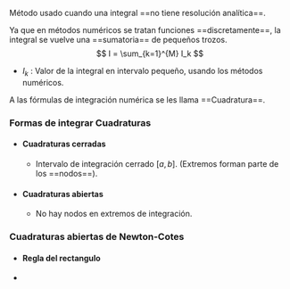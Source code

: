 
Método usado cuando una integral ==no tiene resolución analítica==.

Ya que en métodos numéricos se tratan funciones ==discretamente==, la integral se vuelve una ==sumatoria== de pequeños trozos.
$$ I = \sum_{k=1}^{M} I_k $$
- $I_k$ : Valor de la integral en intervalo pequeño, usando los métodos numéricos.

A las fórmulas de integración numérica se les llama ==Cuadratura==.

### Formas de integrar Cuadraturas

- #### Cuadraturas cerradas
	- Intervalo de integración cerrado $[a,b]$. (Extremos forman parte de los ==nodos==).
- #### Cuadraturas abiertas
	-  No hay nodos en extremos de integración.


### Cuadraturas abiertas de Newton-Cotes

- #### Regla del rectangulo
- 
